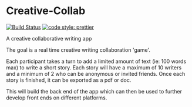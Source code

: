 # Creative-Collab

[![Build Status](https://travis-ci.com/Mera-Gangapersaud/Creative-Collab.svg?branch=master)](https://travis-ci.com/Mera-Gangapersaud/Creative-Collab) [![code style: prettier](https://img.shields.io/badge/code_style-prettier-ff69b4.svg?style=flat-square)](https://github.com/prettier/prettier)

A creative collaborative writing app

The goal is a real time creative writing collaboration 'game'.

Each participant takes a turn to add a limited amount of text (ie: 100 words max) to write a short story. Each story will have a maximum of 10 writers and a minimum of 2 who can be anonymous or invited friends. Once each story is finished, it can be exported as a pdf or doc.

This will build the back end of the app which can then be used to further develop front ends on different platforms.
